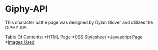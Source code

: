# Giphy-API
This character battle page was designed by Dylan Glover and utilizes the GIPHY API.

Table Of Contents:
*[HTML Page](./index.html)
*[CSS Stylesheet](./assets/css/style.css)
*[Javascript Page](./assets/javascript/game.js)
*[Images Used](./assets/images)